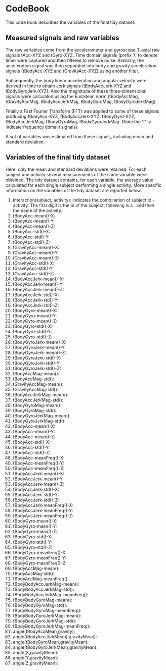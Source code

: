 # CodeBook
This code book describes the variables of the final tidy dataset.

## Measured signals and raw variables
The raw variables come from the accelerometer and gyroscope 3-axial raw signals tAcc-XYZ and tGyro-XYZ. Time domain signals (prefix 't' to denote time) were captured and then filtered to remove noise. Similarly, the acceleration signal was then separated into body and gravity acceleration signals (tBodyAcc-XYZ and tGravityAcc-XYZ) using another filter. 

Subsequently, the body linear acceleration and angular velocity were derived in time to obtain Jerk signals (tBodyAccJerk-XYZ and tBodyGyroJerk-XYZ). Also the magnitude of these three-dimensional signals were calculated using the Euclidean norm (tBodyAccMag, tGravityAccMag, tBodyAccJerkMag, tBodyGyroMag, tBodyGyroJerkMag). 

Finally a Fast Fourier Transform (FFT) was applied to some of these signals producing fBodyAcc-XYZ, fBodyAccJerk-XYZ, fBodyGyro-XYZ, fBodyAccJerkMag, fBodyGyroMag, fBodyGyroJerkMag. (Note the 'f' to indicate frequency domain signals). 

A set of variables was estimated from these signals, including mean and standard deviation. 

## Variables of the final tidy dataset
Here, only the mean and standard deviations were retained. For each subject and activity several measurements of the same variable were obtained. The tidy dataset contains, for each variable, the average value calculated for each single subject performing a single activity. More specific information on the variables of the tidy dataset are reported below. 

1. interaction(subject, activity): indicates the combination of subject id - activity. The first digit is the id of the subject, following is a *.* and then the name of the activity.
2. tBodyAcc-mean()-X:
3. tBodyAcc-mean()-Y:
4. tBodyAcc-mean()-Z:
5. tBodyAcc-std()-X:
6. tBodyAcc-std()-Y:
7. tBodyAcc-std()-Z:
8. tGravityAcc-mean()-X:
9. tGravityAcc-mean()-Y:
10. tGravityAcc-mean()-Z:
11. tGravityAcc-std()-X:
12. tGravityAcc-std()-Y:
13. tGravityAcc-std()-Z:
14. tBodyAccJerk-mean()-X:
15. tBodyAccJerk-mean()-Y:
16. tBodyAccJerk-mean()-Z:
17. tBodyAccJerk-std()-X:
18. tBodyAccJerk-std()-Y:
19. tBodyAccJerk-std()-Z:
20. tBodyGyro-mean()-X:
21. tBodyGyro-mean()-Y:
22. tBodyGyro-mean()-Z:
23. tBodyGyro-std()-X:
24. tBodyGyro-std()-Y:
25. tBodyGyro-std()-Z:
26. tBodyGyroJerk-mean()-X:
27. tBodyGyroJerk-mean()-Y:
28. tBodyGyroJerk-mean()-Z:
29. tBodyGyroJerk-std()-X:
30. tBodyGyroJerk-std()-Y:
31. tBodyGyroJerk-std()-Z:
32. tBodyAccMag-mean():
33. tBodyAccMag-std():
34. tGravityAccMag-mean():
35. tGravityAccMag-std():
36. tBodyAccJerkMag-mean():
37. tBodyAccJerkMag-std():
38. tBodyGyroMag-mean():
39. tBodyGyroMag-std():
40. tBodyGyroJerkMag-mean():
41. tBodyGyroJerkMag-std():
42. fBodyAcc-mean()-X:
43. fBodyAcc-mean()-Y:
44. fBodyAcc-mean()-Z:
45. fBodyAcc-std()-X:
46. fBodyAcc-std()-Y:
47. fBodyAcc-std()-Z:
48. fBodyAcc-meanFreq()-X:
49. fBodyAcc-meanFreq()-Y:
50. fBodyAcc-meanFreq()-Z:
51. fBodyAccJerk-mean()-X:
52. fBodyAccJerk-mean()-Y:
53. fBodyAccJerk-mean()-Z:
54. fBodyAccJerk-std()-X:
55. fBodyAccJerk-std()-Y:
56. fBodyAccJerk-std()-Z:
57. fBodyAccJerk-meanFreq()-X:
58. fBodyAccJerk-meanFreq()-Y:
59. fBodyAccJerk-meanFreq()-Z:
60. fBodyGyro-mean()-X:
61. fBodyGyro-mean()-Y:
62. fBodyGyro-mean()-Z:
63. fBodyGyro-std()-X:
64. fBodyGyro-std()-Y:
65. fBodyGyro-std()-Z:
66. fBodyGyro-meanFreq()-X:
67. fBodyGyro-meanFreq()-Y:
68. fBodyGyro-meanFreq()-Z:
69. fBodyAccMag-mean():
70. fBodyAccMag-std():
71. fBodyAccMag-meanFreq():
72. fBodyBodyAccJerkMag-mean():
73. fBodyBodyAccJerkMag-std():
74. fBodyBodyAccJerkMag-meanFreq():
75. fBodyBodyGyroMag-mean():
76. fBodyBodyGyroMag-std():
77. fBodyBodyGyroMag-meanFreq():
78. fBodyBodyGyroJerkMag-mean():
79. fBodyBodyGyroJerkMag-std():
80. fBodyBodyGyroJerkMag-meanFreq():
81. angle(tBodyAccMean,gravity):
82. angle(tBodyAccJerkMean),gravityMean):
83. angle(tBodyGyroMean,gravityMean):
84. angle(tBodyGyroJerkMean,gravityMean):
85. angle(X,gravityMean):
86. angle(Y,gravityMean):
87. angle(Z,gravityMean):

